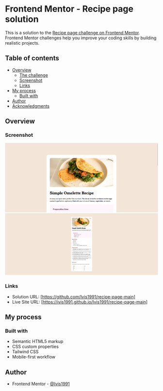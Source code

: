 # Frontend Mentor - Recipe page solution

This is a solution to the [Recipe page challenge on Frontend Mentor](https://www.frontendmentor.io/challenges/recipe-page-KiTsR8QQKm). Frontend Mentor challenges help you improve your coding skills by building realistic projects. 

## Table of contents

- [Overview](#overview)
  - [The challenge](#the-challenge)
  - [Screenshot](#screenshot)
  - [Links](#links)
- [My process](#my-process)
  - [Built with](#built-with)
- [Author](#author)
- [Acknowledgments](#acknowledgments)


## Overview

### Screenshot

![](./assets/images/Screenshot2.png)
![](./assets/images/Screenshot.png)


### Links

- Solution URL: [https://github.com/Ivis1991/recipe-page-main]
- Live Site URL: [https://ivis1991.github.io/Ivis1991/recipe-page-main]

## My process

### Built with

- Semantic HTML5 markup
- CSS custom properties
- Tailwind CSS
- Mobile-first workflow


## Author

- Frontend Mentor - [@Ivis1991](https://www.frontendmentor.io/profile/Ivis1991)


